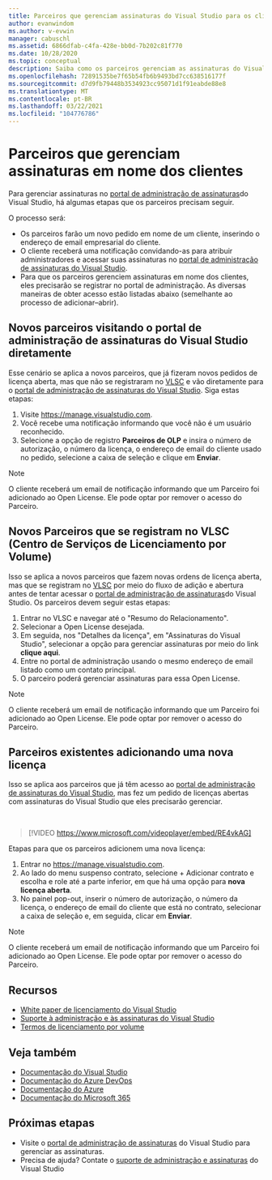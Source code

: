 ```yaml
---
title: Parceiros que gerenciam assinaturas do Visual Studio para os clientes | Microsoft Docs
author: evanwindom
ms.author: v-evwin
manager: cabuschl
ms.assetid: 6866dfab-c4fa-428e-bb0d-7b202c81f770
ms.date: 10/28/2020
ms.topic: conceptual
description: Saiba como os parceiros gerenciam as assinaturas do Visual Studio para seus clientes.
ms.openlocfilehash: 72891535be7f65b54fb6b9493bd7cc638516177f
ms.sourcegitcommit: d7d9fb79448b3534923cc95071d1f91eabde88e8
ms.translationtype: MT
ms.contentlocale: pt-BR
ms.lasthandoff: 03/22/2021
ms.locfileid: "104776786"
---
```

# <a name="partners-managing-subscriptions-on-behalf-of-customers"></a>Parceiros que gerenciam assinaturas em nome dos clientes
Para gerenciar assinaturas no [portal de administração de assinaturas](https://manage.visualstudio.com)do Visual Studio, há algumas etapas que os parceiros precisam seguir. 

O processo será:
- Os parceiros farão um novo pedido em nome de um cliente, inserindo o endereço de email empresarial do cliente.
- O cliente receberá uma notificação convidando-as para atribuir administradores e acessar suas assinaturas no [portal de administração de assinaturas do Visual Studio](https://manage.visualstudio.com).
- Para que os parceiros gerenciem assinaturas em nome dos clientes, eles precisarão se registrar no portal de administração. As diversas maneiras de obter acesso estão listadas abaixo (semelhante ao processo de adicionar–abrir).

## <a name="new-partners-visiting-the-visual-studio-subscriptions-administration-portal-directly"></a>Novos parceiros visitando o portal de administração de assinaturas do Visual Studio diretamente
Esse cenário se aplica a novos parceiros, que já fizeram novos pedidos de licença aberta, mas que não se registraram no [VLSC](https://www.microsoft.com/Licensing/servicecenter/default.aspx) e vão diretamente para o [portal de administração de assinaturas do Visual Studio](https://manage.visualstudio.com).  Siga estas etapas:
1. Visite <https://manage.visualstudio.com>.
1. Você recebe uma notificação informando que você não é um usuário reconhecido.
1. Selecione a opção de registro **Parceiros de OLP** e insira o número de autorização, o número da licença, o endereço de email do cliente usado no pedido, selecione a caixa de seleção e clique em **Enviar**.

> [!NOTE]
> O cliente receberá um email de notificação informando que um Parceiro foi adicionado ao Open License. Ele pode optar por remover o acesso do Parceiro.

## <a name="new-partners-who-register-on-the-volume-licensing-service-center-vlsc"></a>Novos Parceiros que se registram no VLSC (Centro de Serviços de Licenciamento por Volume)

Isso se aplica a novos parceiros que fazem novas ordens de licença aberta, mas que se registram no [VLSC](https://www.microsoft.com/Licensing/servicecenter/default.aspx) por meio do fluxo de adição e abertura antes de tentar acessar o [portal de administração de assinaturas](https://manage.visualstudio.com)do Visual Studio. Os parceiros devem seguir estas etapas:
1. Entrar no VLSC e navegar até o "Resumo do Relacionamento".
1. Selecionar a Open License desejada.
1. Em seguida, nos "Detalhes da licença", em "Assinaturas do Visual Studio", selecionar a opção para gerenciar assinaturas por meio do link **clique aqui**.
1. Entre no portal de administração usando o mesmo endereço de email listado como um contato principal.
1. O parceiro poderá gerenciar assinaturas para essa Open License.

> [!NOTE]
> O cliente receberá um email de notificação informando que um Parceiro foi adicionado ao Open License. Ele pode optar por remover o acesso do Parceiro.

## <a name="existing-partners-adding-a-new-license"></a>Parceiros existentes adicionando uma nova licença
Isso se aplica aos parceiros que já têm acesso ao [portal de administração de assinaturas do Visual Studio](https://manage.visualstudio.com), mas fez um pedido de licenças abertas com assinaturas do Visual Studio que eles precisarão gerenciar.  

<br> 

> [!VIDEO https://www.microsoft.com/videoplayer/embed/RE4vkAG]

Etapas para que os parceiros adicionem uma nova licença:
1. Entrar no <https://manage.visualstudio.com>.
1. Ao lado do menu suspenso contrato, selecione + Adicionar contrato e escolha e role até a parte inferior, em que há uma opção para **nova licença aberta**.
1. No painel pop-out, inserir o número de autorização, o número da licença, o endereço de email do cliente que está no contrato, selecionar a caixa de seleção e, em seguida, clicar em **Enviar**.

> [!NOTE]
> O cliente receberá um email de notificação informando que um Parceiro foi adicionado ao Open License. Ele pode optar por remover o acesso do Parceiro.


## <a name="resources"></a>Recursos
- [White paper de licenciamento do Visual Studio](https://aka.ms/vslicensing)
- [Suporte à administração e às assinaturas do Visual Studio](https://aka.ms/vsadminhelp)
- [Termos de licenciamento por volume](https://www.microsoft.com/licensing/product-licensing/products.aspx)

## <a name="see-also"></a>Veja também
- [Documentação do Visual Studio](/visualstudio/)
- [Documentação do Azure DevOps](/azure/devops/)
- [Documentação do Azure](/azure/)
- [Documentação do Microsoft 365](/microsoft-365/)

## <a name="next-steps"></a>Próximas etapas
- Visite o [portal de administração de assinaturas](https://manage.visualstudio.com) do Visual Studio para gerenciar as assinaturas.
- Precisa de ajuda? Contate o [suporte de administração e assinaturas](https://visualstudio.microsoft.com/support/support-overview-vs) do Visual Studio
